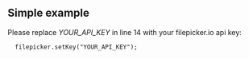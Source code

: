 Simple example
------------------

Please replace *YOUR_API_KEY* in line 14 with your filepicker.io api key:
```
  filepicker.setKey("YOUR_API_KEY");
```
